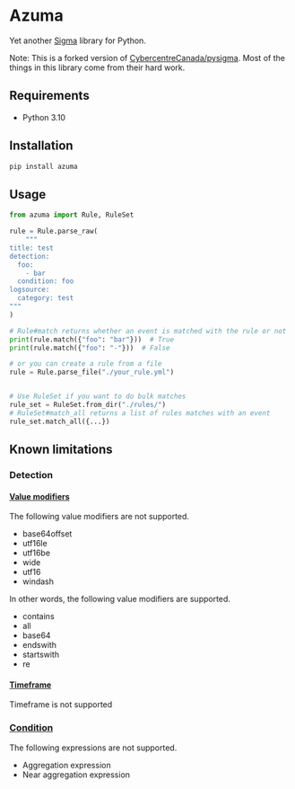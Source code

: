 # Azuma

Yet another [Sigma](https://github.com/SigmaHQ/sigma) library for Python.

Note: This is a forked version of [CybercentreCanada/pysigma](https://github.com/CybercentreCanada/pysigma). Most of the things in this library come from their hard work.

## Requirements

- Python 3.10

## Installation

```bash
pip install azuma
```

## Usage

```py
from azuma import Rule, RuleSet

rule = Rule.parse_raw(
    """
title: test
detection:
  foo:
    - bar
  condition: foo
logsource:
  category: test
"""
)

# Rule#match returns whether an event is matched with the rule or not
print(rule.match({"foo": "bar"}))  # True
print(rule.match({"foo": "-"}))  # False

# or you can create a rule from a file
rule = Rule.parse_file("./your_rule.yml")


# Use RuleSet if you want to do bulk matches
rule_set = RuleSet.from_dir("./rules/")
# RuleSet#match_all returns a list of rules matches with an event
rule_set.match_all({...})
```

## Known limitations

### Detection

#### [Value modifiers](https://sigmahq.github.io/sigma-specification/Sigma_specification.html#value-modifiers)

The following value modifiers are not supported.

- base64offset
- utf16le
- utf16be
- wide
- utf16
- windash

In other words, the following value modifiers are supported.

- contains
- all
- base64
- endswith
- startswith
- re

#### [Timeframe](https://sigmahq.github.io/sigma-specification/Sigma_specification.html#timeframe)

Timeframe is not supported

### [Condition](https://sigmahq.github.io/sigma-specification/Sigma_specification.html#condition)

The following expressions are not supported.

- Aggregation expression
- Near aggregation expression
